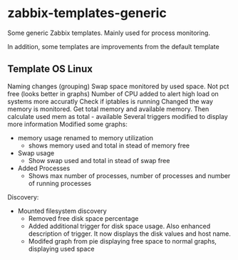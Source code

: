 # zabbix-templates-generic
Some generic Zabbix templates. Mainly used for process monitoring.

In addition, some templates are improvements from the default template
## Template OS Linux
Naming changes (grouping)
Swap space monitored by used space. Not pct free (looks better in graphs)
Number of CPU added to alert high load on systems more accuratly
Check if iptables is running
Changed the way memory is monitored.
  Get total memory and available memory. Then calculate used mem as total - available
Several triggers modified to display more information
Modified some graphs:
- memory usage renamed to memory utilization
  - shows memory used and total in stead of memory free
- Swap usage
  - Show swap used and total in stead of swap free
- Added Processes
  - Shows max number of processes, number of processes and number of running processes

Discovery:
 - Mounted filesystem discovery
   - Removed free disk space percentage
   - Added additional trigger for disk space usage. Also enhanced description of trigger. It now displays the disk values and host name.
   - Modifed graph from pie displaying free space to normal graphs, displaying used space
